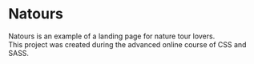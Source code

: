 # Natours
Natours is an example of a landing page for nature tour lovers.<br />
This project was created during the advanced online course of CSS and SASS.
